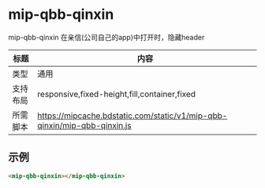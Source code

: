 # mip-qbb-qinxin

mip-qbb-qinxin 在亲信(公司自己的app)中打开时，隐藏header

标题|内容
----|----
类型|通用
支持布局|responsive,fixed-height,fill,container,fixed
所需脚本|https://mipcache.bdstatic.com/static/v1/mip-qbb-qinxin/mip-qbb-qinxin.js

## 示例
```html
<mip-qbb-qinxin></mip-qbb-qinxin>
```


